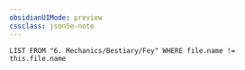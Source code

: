 ```yaml
---
obsidianUIMode: preview
cssclass: json5e-note
---
```

```dataview
LIST FROM "6. Mechanics/Bestiary/Fey" WHERE file.name != this.file.name
```